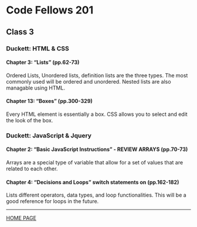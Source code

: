 # Code Fellows 201

## Class 3

### Duckett: HTML & CSS

#### Chapter 3: “Lists” (pp.62-73)

Ordered Lists, Unordered lists, definition lists are the three types. The most commonly used will be ordered and unordered. Nested lists are also managable using HTML.

#### Chapter 13: “Boxes” (pp.300-329)

Every HTML element is essentially a box. CSS allows you to select and edit the look of the box.

### Duckett: JavaScript & Jquery

#### Chapter 2: “Basic JavaScript Instructions” - REVIEW ARRAYS (pp.70-73)

Arrays are a special type of variable that allow for a set of values that are related to each other.

#### Chapter 4: “Decisions and Loops” switch statements on (pp.162-182)

Lists different operators, data types, and loop functionalities. This will be a good reference for loops in the future.

---

[HOME PAGE](https://getullrichordietrying.github.io/reading-notes/)
